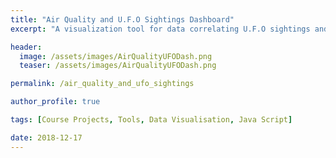 ```yaml
---
title: "Air Quality and U.F.O Sightings Dashboard"
excerpt: "A visualization tool for data correlating U.F.O sightings and air quality in the U.S."

header:
  image: /assets/images/AirQualityUFODash.png
  teaser: /assets/images/AirQualityUFODash.png

permalink: /air_quality_and_ufo_sightings

author_profile: true

tags: [Course Projects, Tools, Data Visualisation, Java Script]

date: 2018-12-17
---
```



